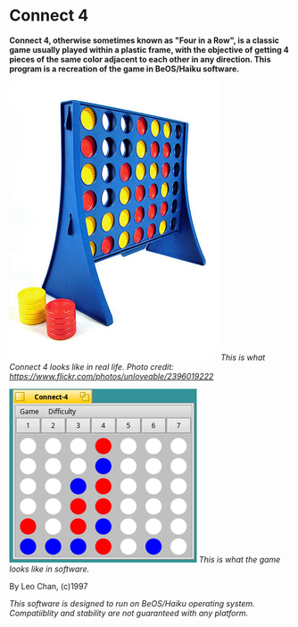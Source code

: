 # Connect 4

**Connect 4, otherwise sometimes known as "Four in a Row", is a classic game usually played within a plastic frame, with the objective of getting 4 pieces of the same color adjacent to each other in any direction. This program is a recreation of the game in BeOS/Haiku software.**

![game in real life](irl.jpg)
*This is what Connect 4 looks like in real life. Photo credit: https://www.flickr.com/photos/unloveable/2396019222*

![screenshot](screenshot.png)
*This is what the game looks like in software.*

By Leo Chan, (c)1997

*This software is designed to run on BeOS/Haiku operating system. Compatiiblity and stability are not guaranteed with any platform.*
